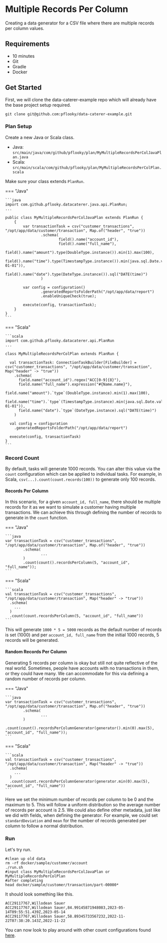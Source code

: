 # Multiple Records Per Column

Creating a data generator for a CSV file where there are multiple records per column values.

## Requirements

- 10 minutes
- Git
- Gradle
- Docker

## Get Started

First, we will clone the data-caterer-example repo which will already have the base project setup required.

```shell
git clone git@github.com:pflooky/data-caterer-example.git
```

### Plan Setup

Create a new Java or Scala class.

- Java: `src/main/java/com/github/pflooky/plan/MyMultipleRecordsPerColJavaPlan.java`
- Scala: `src/main/scala/com/github/pflooky/plan/MyMultipleRecordsPerColPlan.scala`

Make sure your class extends `PlanRun`.

=== "Java"

    ```java
    import com.github.pflooky.datacaterer.java.api.PlanRun;
    ...
    
    public class MyMultipleRecordsPerColJavaPlan extends PlanRun {
        {
            var transactionTask = csv("customer_transactions", "/opt/app/data/customer/transaction", Map.of("header", "true"))
                    .schema(
                            field().name("account_id"),
                            field().name("full_name"),
                            field().name("amount").type(DoubleType.instance()).min(1).max(100),
                            field().name("time").type(TimestampType.instance()).min(java.sql.Date.valueOf("2022-01-01")),
                            field().name("date").type(DateType.instance()).sql("DATE(time)")
                    )
    
            var config = configuration()
                    .generatedReportsFolderPath("/opt/app/data/report")
                    .enableUniqueCheck(true);
    
            execute(config, transactionTask);
        }
    }
    ```

=== "Scala"

    ```scala
    import com.github.pflooky.datacaterer.api.PlanRun
    ...
    
    class MyMultipleRecordsPerColPlan extends PlanRun {

      val transactionTask: ConnectionTaskBuilder[FileBuilder] = csv("customer_transactions", "/opt/app/data/customer/transaction", Map("header" -> "true"))
        .schema(
          field.name("account_id").regex("ACC[0-9]{8}"), 
          field.name("full_name").expression("#{Name.name}"), 
          field.name("amount").`type`(DoubleType.instance).min(1).max(100),
          field.name("time").`type`(TimestampType.instance).min(java.sql.Date.valueOf("2022-01-01")), 
          field.name("date").`type`(DateType.instance).sql("DATE(time)")
        )
    
      val config = configuration
        .generatedReportsFolderPath("/opt/app/data/report")
    
      execute(config, transactionTask)
    }
    ```

### Record Count

By default, tasks will generate 1000 records. You can alter this value via the `count` configuration which can be
applied to individual tasks. For example, in Scala, `csv(...).count(count.records(100))` to generate only 100 records.

#### Records Per Column

In this scenario, for a given `account_id, full_name`, there should be multiple records for it as we want to simulate a
customer having multiple transactions. We can achieve this through defining the number of records to generate in
the `count` function.

=== "Java"

    ```java
    var transactionTask = csv("customer_transactions", "/opt/app/data/customer/transaction", Map.of("header", "true"))
            .schema(
                    ...
            )
            .count(count().recordsPerColumn(5, "account_id", "full_name"));
    ```

=== "Scala"

    ```scala
    val transactionTask = csv("customer_transactions", "/opt/app/data/customer/transaction", Map("header" -> "true"))
      .schema(
        ...
      )
      .count(count.recordsPerColumn(5, "account_id", "full_name"))
    ```

This will generate `1000 * 5 = 5000` records as the default number of records is set (1000) and
per `account_id, full_name` from the initial 1000 records, 5 records will be generated.

#### Random Records Per Column

Generating 5 records per column is okay but still not quite reflective of the real world. Sometimes, people have
accounts with no transactions in them, or they could have many. We can accommodate for this via defining a random number
of records per column.

=== "Java"

    ```java
    var transactionTask = csv("customer_transactions", "/opt/app/data/customer/transaction", Map.of("header", "true"))
            .schema(
                    ...
            )
            .count(count().recordsPerColumnGenerator(generator().min(0).max(5), "account_id", "full_name"));
    ```

=== "Scala"

    ```scala
    val transactionTask = csv("customer_transactions", "/opt/app/data/customer/transaction", Map("header" -> "true"))
      .schema(
        ...
      )
      .count(count.recordsPerColumnGenerator(generator.min(0).max(5), "account_id", "full_name"))
    ```

Here we set the minimum number of records per column to be 0 and the maximum to 5. This will follow a uniform
distribution so the average number of records per account is 2.5. We could also define other metadata,
just like we did with fields, when defining the generator. For example, we could set `standardDeviation` and `mean` for
the number of records generated per column to follow a normal distribution.

### Run

Let's try run.

```shell
#clean up old data
rm -rf docker/sample/customer/account
./run.sh
#input class MyMultipleRecordsPerColJavaPlan or MyMultipleRecordsPerColPlan
#after completing
head docker/sample/customer/transaction/part-00000*
```

It should look something like this.

```shell
ACC29117767,Willodean Sauer
ACC29117767,Willodean Sauer,84.99145871948083,2023-05-14T09:55:51.439Z,2023-05-14
ACC29117767,Willodean Sauer,58.89345733567232,2022-11-22T07:38:20.143Z,2022-11-22
```

You can now look to play around with other count configurations found [here](../../setup/generator/count.md).
